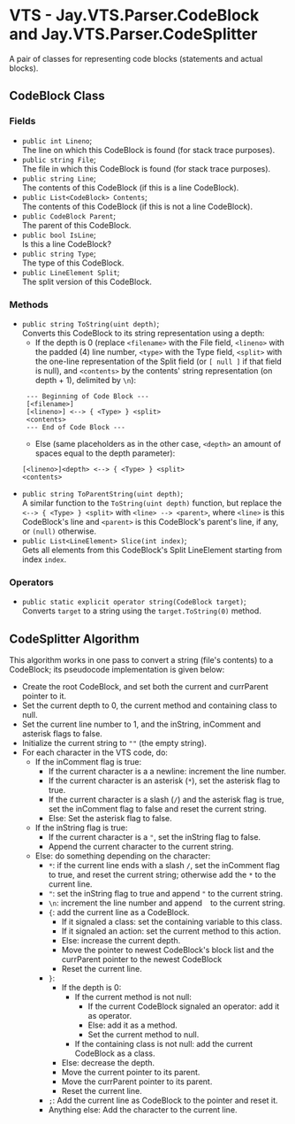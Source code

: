 # VTS - Jay.VTS.Parser.CodeBlock and Jay.VTS.Parser.CodeSplitter
A pair of classes for representing code blocks (statements and actual blocks).

## CodeBlock Class
### Fields
 - ``public int Lineno``;  
 The line on which this CodeBlock is found (for stack trace purposes).
 - ``public string File``;  
 The file in which this CodeBlock is found (for stack trace purposes).
 - ``public string Line``;  
 The contents of this CodeBlock (if this is a line CodeBlock).
 - ``public List<CodeBlock> Contents``;  
 The contents of this CodeBlock (if this is not a line CodeBlock).
 - ``public CodeBlock Parent``;  
 The parent of this CodeBlock.
 - ``public bool IsLine``;  
 Is this a line CodeBlock?
 - ``public string Type``;  
 The type of this CodeBlock.
 - ``public LineElement Split``;  
 The split version of this CodeBlock.

### Methods
 - ``public string ToString(uint depth)``;  
 Converts this CodeBlock to its string representation using a depth:
   - If the depth is 0 (replace ``<filename>`` with the File field, ``<lineno>`` with the padded (4) line number, ``<type>`` with the Type field, ``<split>`` with the one-line representation of the Split field (or ``[ null ]`` if that field is null), and ``<contents>`` by the contents' string representation (on depth + 1), delimited by ``\n``):
   ```
    --- Beginning of Code Block ---
    [<filename>]
    [<lineno>] <--> { <Type> } <split>
    <contents>
    --- End of Code Block ---
    ```
   - Else (same placeholders as in the other case, ``<depth>`` an amount of spaces equal to the depth parameter):
    ```
    [<lineno>]<depth> <--> { <Type> } <split>
    <contents>
    ```
 - ``public string ToParentString(uint depth)``;  
 A similar function to the ``ToString(uint depth)`` function, but replace the ``<--> { <Type> } <split>`` with ``<line> --> <parent>``, where ``<line>`` is this CodeBlock's line and ``<parent>`` is this CodeBlock's parent's line, if any, or ``(null)`` otherwise.
 - ``public List<LineElement> Slice(int index)``;  
 Gets all elements from this CodeBlock's Split LineElement starting from index ``index``.

### Operators
 - ``public static explicit operator string(CodeBlock target)``;  
 Converts ``target`` to a string using the ``target.ToString(0)`` method.

## CodeSplitter Algorithm
This algorithm works in one pass to convert a string (file's contents) to a CodeBlock; its pseudocode implementation is given below:

 - Create the root CodeBlock, and set both the current and currParent pointer to it.
 - Set the current depth to 0, the current method and containing class to null.
 - Set the current line number to 1, and the inString, inComment and asterisk flags to false.
 - Initialize the current string to ``""`` (the empty string).
 - For each character in the VTS code, do:
   - If the inComment flag is true:
     - If the current character is a a newline: increment the line number.
     - If the current character is an asterisk (``*``), set the asterisk flag to true.
     - If the current character is a slash (``/``) and the asterisk flag is true, set the inComment flag to false and reset the current string.
     - Else: Set the asterisk flag to false.
   - If the inString flag is true:
     - If the current character is a ``"``, set the inString flag to false.
     - Append the current character to the current string.
   - Else: do something depending on the character:
     - ``*``: if the current line ends with a slash ``/``, set the inComment flag to true, and reset the current string; otherwise add the ``*`` to the current line.
     - ``"``: set the inString flag to true and append ``"`` to the current string.
     - ``\n``: increment the line number and append `` `` to the current string.
     - ``{``: add the current line as a CodeBlock.
         - If it signaled a class: set the containing variable to this class.
         - If it signaled an action: set the current method to this action.
         - Else: increase the current depth.
         - Move the pointer to newest CodeBlock's block list and the currParent pointer to the newest CodeBlock
         - Reset the current line.
     - ``}``:
         - If the depth is 0:
           - If the current method is not null:
             - If the current CodeBlock signaled an operator: add it as operator.
             - Else: add it as a method.
             - Set the current method to null.
           - If the containing class is not null: add the current CodeBlock as a class.
         - Else: decrease the depth.
         - Move the current pointer to its parent.
         - Move the currParent pointer to its parent.
         - Reset the current line.
     - ``;``: Add the current line as CodeBlock to the pointer and reset it.
     - Anything else: Add the character to the current line.
